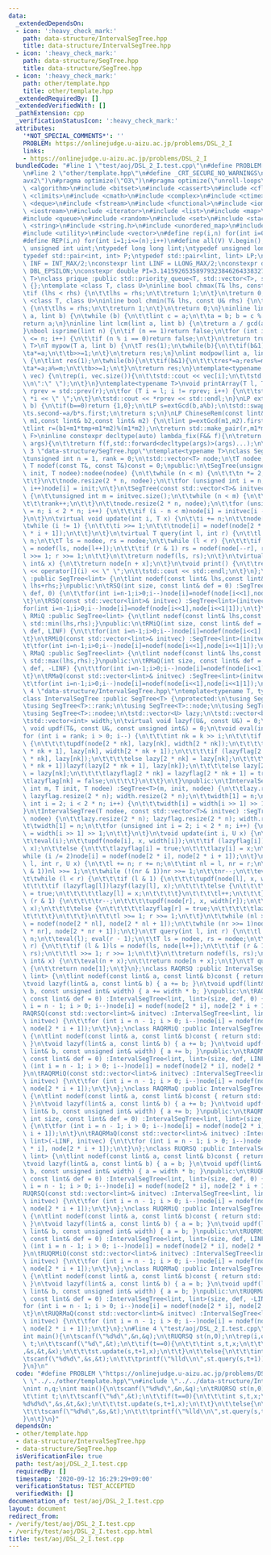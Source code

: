 ```yaml
---
data:
  _extendedDependsOn:
  - icon: ':heavy_check_mark:'
    path: data-structure/IntervalSegTree.hpp
    title: data-structure/IntervalSegTree.hpp
  - icon: ':heavy_check_mark:'
    path: data-structure/SegTree.hpp
    title: data-structure/SegTree.hpp
  - icon: ':heavy_check_mark:'
    path: other/template.hpp
    title: other/template.hpp
  _extendedRequiredBy: []
  _extendedVerifiedWith: []
  _pathExtension: cpp
  _verificationStatusIcon: ':heavy_check_mark:'
  attributes:
    '*NOT_SPECIAL_COMMENTS*': ''
    PROBLEM: https://onlinejudge.u-aizu.ac.jp/problems/DSL_2_I
    links:
    - https://onlinejudge.u-aizu.ac.jp/problems/DSL_2_I
  bundledCode: "#line 1 \"test/aoj/DSL_2_I.test.cpp\"\n#define PROBLEM \"https://onlinejudge.u-aizu.ac.jp/problems/DSL_2_I\"\
    \n#line 2 \"other/template.hpp\"\n#define _CRT_SECURE_NO_WARNINGS\n#pragma target(\"\
    avx2\")\n#pragma optimize(\"O3\")\n#pragma optimize(\"unroll-loops\")\n#include\
    \ <algorithm>\n#include <bitset>\n#include <cassert>\n#include <cfloat>\n#include\
    \ <climits>\n#include <cmath>\n#include <complex>\n#include <ctime>\n#include\
    \ <deque>\n#include <fstream>\n#include <functional>\n#include <iomanip>\n#include\
    \ <iostream>\n#include <iterator>\n#include <list>\n#include <map>\n#include <memory>\n\
    #include <queue>\n#include <random>\n#include <set>\n#include <stack>\n#include\
    \ <string>\n#include <string.h>\n#include <unordered_map>\n#include <unordered_set>\n\
    #include <utility>\n#include <vector>\n#define rep(i,n) for(int i=0;i<(n);i++)\n\
    #define REP(i,n) for(int i=1;i<=(n);i++)\n#define all(V) V.begin(),V.end()\ntypedef\
    \ unsigned int uint;\ntypedef long long lint;\ntypedef unsigned long long ulint;\n\
    typedef std::pair<int, int> P;\ntypedef std::pair<lint, lint> LP;\nconstexpr int\
    \ INF = INT_MAX/2;\nconstexpr lint LINF = LLONG_MAX/2;\nconstexpr double eps =\
    \ DBL_EPSILON;\nconstexpr double PI=3.141592653589793238462643383279;\ntemplate<class\
    \ T>\nclass prique :public std::priority_queue<T, std::vector<T>, std::greater<T>>\
    \ {};\ntemplate <class T, class U>\ninline bool chmax(T& lhs, const U& rhs) {\n\
    \tif (lhs < rhs) {\n\t\tlhs = rhs;\n\t\treturn 1;\n\t}\n\treturn 0;\n}\ntemplate\
    \ <class T, class U>\ninline bool chmin(T& lhs, const U& rhs) {\n\tif (lhs > rhs)\
    \ {\n\t\tlhs = rhs;\n\t\treturn 1;\n\t}\n\treturn 0;\n}\ninline lint gcd(lint\
    \ a, lint b) {\n\twhile (b) {\n\t\tlint c = a;\n\t\ta = b; b = c % b;\n\t}\n\t\
    return a;\n}\ninline lint lcm(lint a, lint b) {\n\treturn a / gcd(a, b) * b;\n\
    }\nbool isprime(lint n) {\n\tif (n == 1)return false;\n\tfor (int i = 2; i * i\
    \ <= n; i++) {\n\t\tif (n % i == 0)return false;\n\t}\n\treturn true;\n}\ntemplate<typename\
    \ T>\nT mypow(T a, lint b) {\n\tT res(1);\n\twhile(b){\n\t\tif(b&1)res*=a;\n\t\
    \ta*=a;\n\t\tb>>=1;\n\t}\n\treturn res;\n}\nlint modpow(lint a, lint b, lint m)\
    \ {\n\tlint res(1);\n\twhile(b){\n\t\tif(b&1){\n\t\t\tres*=a;res%=m;\n\t\t}\n\t\
    \ta*=a;a%=m;\n\t\tb>>=1;\n\t}\n\treturn res;\n}\ntemplate<typename T>\nvoid printArray(std::vector<T>&\
    \ vec) {\n\trep(i, vec.size()){\n\t\tstd::cout << vec[i];\n\t\tstd::cout<<(i==(int)vec.size()-1?\"\
    \\n\":\" \");\n\t}\n}\ntemplate<typename T>\nvoid printArray(T l, T r) {\n\tT\
    \ rprev = std::prev(r);\n\tfor (T i = l; i != rprev; i++) {\n\t\tstd::cout <<\
    \ *i << \" \";\n\t}\n\tstd::cout << *rprev << std::endl;\n}\nLP extGcd(lint a,lint\
    \ b) {\n\tif(b==0)return {1,0};\n\tLP s=extGcd(b,a%b);\n\tstd::swap(s.first,s.second);\n\
    \ts.second-=a/b*s.first;\n\treturn s;\n}\nLP ChineseRem(const lint& b1,const lint&\
    \ m1,const lint& b2,const lint& m2) {\n\tlint p=extGcd(m1,m2).first;\n\tlint tmp=(b2-b1)*p%m2;\n\
    \tlint r=(b1+m1*tmp+m1*m2)%(m1*m2);\n\treturn std::make_pair(r,m1*m2);\n}\ntemplate<typename\
    \ F>\ninline constexpr decltype(auto) lambda_fix(F&& f){\n\treturn [f=std::forward<F>(f)](auto&&...\
    \ args){\n\t\treturn f(f,std::forward<decltype(args)>(args)...);\n\t};\n}\n#line\
    \ 3 \"data-structure/SegTree.hpp\"\ntemplate<typename T>\nclass SegTree {\nprotected:\n\
    \tunsigned int n = 1, rank = 0;\n\tstd::vector<T> node;\n\tT nodee;\n\tvirtual\
    \ T nodef(const T&, const T&)const = 0;\npublic:\n\tSegTree(unsigned int m, T\
    \ init, T nodee):nodee(nodee) {\n\t\twhile (n < m) {\n\t\t\tn *= 2;\n\t\t\trank++;\n\
    \t\t}\n\t\tnode.resize(2 * n, nodee);\n\t\tfor (unsigned int i = n; i < 2 * n;\
    \ i++)node[i] = init;\n\t}\n\tSegTree(const std::vector<T>& initvec, T nodee):nodee(nodee)\
    \ {\n\t\tunsigned int m = initvec.size();\n\t\twhile (n < m) {\n\t\t\tn *= 2;\n\
    \t\t\trank++;\n\t\t}\n\t\tnode.resize(2 * n, nodee);\n\t\tfor (unsigned int i\
    \ = n; i < 2 * n; i++) {\n\t\t\tif (i - n < m)node[i] = initvec[i - n];\n\t\t\
    }\n\t}\n\tvirtual void update(int i, T x) {\n\t\ti += n;\n\t\tnode[i] = x;\n\t\
    \twhile (i != 1) {\n\t\t\ti >>= 1;\n\t\t\tnode[i] = nodef(node[2 * i], node[2\
    \ * i + 1]);\n\t\t}\n\t}\n\tvirtual T query(int l, int r) {\n\t\tl += n; r +=\
    \ n;\n\t\tT ls = nodee, rs = nodee;\n\t\twhile (l < r) {\n\t\t\tif (l & 1) ls\
    \ = nodef(ls, node[l++]);\n\t\t\tif (r & 1) rs = nodef(node[--r], rs);\n\t\t\t\
    l >>= 1; r >>= 1;\n\t\t}\n\t\treturn nodef(ls, rs);\n\t}\n\tvirtual T operator[](const\
    \ int& x) {\n\t\treturn node[n + x];\n\t}\n\tvoid print() {\n\t\trep(i, n)std::cout\
    \ << operator[](i) << \" \";\n\t\tstd::cout << std::endl;\n\t}\n};\nclass RSQ\
    \ :public SegTree<lint> {\n\tlint nodef(const lint& lhs,const lint& rhs)const{return\
    \ lhs+rhs;}\npublic:\n\tRSQ(int size, const lint& def = 0) :SegTree<lint>(size,\
    \ def, 0) {\n\t\tfor(int i=n-1;i>0;i--)node[i]=nodef(node[i<<1],node[i<<1|1]);\n\
    \t}\n\tRSQ(const std::vector<lint>& initvec) :SegTree<lint>(initvec, 0) {\n\t\t\
    for(int i=n-1;i>0;i--)node[i]=nodef(node[i<<1],node[i<<1|1]);\n\t}\n};\nclass\
    \ RMiQ :public SegTree<lint> {\n\tlint nodef(const lint& lhs,const lint& rhs)const{return\
    \ std::min(lhs,rhs);}\npublic:\n\tRMiQ(int size, const lint& def = 0) :SegTree<lint>(size,\
    \ def, LINF) {\n\t\tfor(int i=n-1;i>0;i--)node[i]=nodef(node[i<<1],node[i<<1|1]);\n\
    \t}\n\tRMiQ(const std::vector<lint>& initvec) :SegTree<lint>(initvec, LINF) {\n\
    \t\tfor(int i=n-1;i>0;i--)node[i]=nodef(node[i<<1],node[i<<1|1]);\n\t}\n};\nclass\
    \ RMaQ :public SegTree<lint> {\n\tlint nodef(const lint& lhs,const lint& rhs)const{return\
    \ std::max(lhs,rhs);}\npublic:\n\tRMaQ(int size, const lint& def = 0) :SegTree<lint>(size,\
    \ def, -LINF) {\n\t\tfor(int i=n-1;i>0;i--)node[i]=nodef(node[i<<1],node[i<<1|1]);\n\
    \t}\n\tRMaQ(const std::vector<lint>& initvec) :SegTree<lint>(initvec, -LINF) {\n\
    \t\tfor(int i=n-1;i>0;i--)node[i]=nodef(node[i<<1],node[i<<1|1]);\n\t}\n};\n#line\
    \ 4 \"data-structure/IntervalSegTree.hpp\"\ntemplate<typename T, typename U>\n\
    class IntervalSegTree :public SegTree<T> {\nprotected:\n\tusing SegTree<T>::n;\n\
    \tusing SegTree<T>::rank;\n\tusing SegTree<T>::node;\n\tusing SegTree<T>::nodef;\n\
    \tusing SegTree<T>::nodee;\n\tstd::vector<U> lazy;\n\tstd::vector<bool> lazyflag;\n\
    \tstd::vector<int> width;\n\tvirtual void lazyf(U&, const U&) = 0;\n\tvirtual\
    \ void updf(T&, const U&, const unsigned int&) = 0;\n\tvoid eval(int k) {\n\t\t\
    for (int i = rank; i > 0; i--) {\n\t\t\tint nk = k >> i;\n\t\t\tif (lazyflag[nk])\
    \ {\n\t\t\t\tupdf(node[2 * nk], lazy[nk], width[2 * nk]);\n\t\t\t\tupdf(node[2\
    \ * nk + 1], lazy[nk], width[2 * nk + 1]);\n\t\t\t\tif (lazyflag[2 * nk])lazyf(lazy[2\
    \ * nk], lazy[nk]);\n\t\t\t\telse lazy[2 * nk] = lazy[nk];\n\t\t\t\tif (lazyflag[2\
    \ * nk + 1])lazyf(lazy[2 * nk + 1], lazy[nk]);\n\t\t\t\telse lazy[2 * nk + 1]\
    \ = lazy[nk];\n\t\t\t\tlazyflag[2 * nk] = lazyflag[2 * nk + 1] = true;\n\t\t\t\
    \tlazyflag[nk] = false;\n\t\t\t}\n\t\t}\n\t}\npublic:\n\tIntervalSegTree(unsigned\
    \ int m, T init, T nodee) :SegTree<T>(m, init, nodee) {\n\t\tlazy.resize(2 * n);\
    \ lazyflag.resize(2 * n); width.resize(2 * n);\n\t\twidth[1] = n;\n\t\tfor (unsigned\
    \ int i = 2; i < 2 * n; i++) {\n\t\t\twidth[i] = width[i >> 1] >> 1;\n\t\t}\n\t\
    }\n\tIntervalSegTree(T nodee, const std::vector<T>& initvec) :SegTree<T>(initvec,\
    \ nodee) {\n\t\tlazy.resize(2 * n); lazyflag.resize(2 * n); width.resize(2 * n);\n\
    \t\twidth[1] = n;\n\t\tfor (unsigned int i = 2; i < 2 * n; i++) {\n\t\t\twidth[i]\
    \ = width[i >> 1] >> 1;\n\t\t}\n\t}\n\tvoid update(int i, U x) {\n\t\ti += n;\n\
    \t\teval(i);\n\t\tupdf(node[i], x, width[i]);\n\t\tif (lazyflag[i])lazyf(lazy[i],\
    \ x);\n\t\telse {\n\t\t\tlazyflag[i] = true;\n\t\t\tlazy[i] = x;\n\t\t}\n\t\t\
    while (i /= 2)node[i] = nodef(node[2 * i], node[2 * i + 1]);\n\t}\n\tvoid update(int\
    \ l, int r, U x) {\n\t\tl += n; r += n;\n\t\tint nl = l, nr = r;\n\t\twhile (!(nl\
    \ & 1))nl >>= 1;\n\t\twhile (!(nr & 1))nr >>= 1;\n\t\tnr--;\n\t\teval(nl); eval(nr);\n\
    \t\twhile (l < r) {\n\t\t\tif (l & 1) {\n\t\t\t\tupdf(node[l], x, width[l]);\n\
    \t\t\t\tif (lazyflag[l])lazyf(lazy[l], x);\n\t\t\t\telse {\n\t\t\t\t\tlazyflag[l]\
    \ = true;\n\t\t\t\t\tlazy[l] = x;\n\t\t\t\t}\n\t\t\t\tl++;\n\t\t\t}\n\t\t\tif\
    \ (r & 1) {\n\t\t\t\tr--;\n\t\t\t\tupdf(node[r], x, width[r]);\n\t\t\t\tif (lazyflag[r])lazyf(lazy[r],\
    \ x);\n\t\t\t\telse {\n\t\t\t\t\tlazyflag[r] = true;\n\t\t\t\t\tlazy[r] = x;\n\
    \t\t\t\t}\n\t\t\t}\n\t\t\tl >>= 1; r >>= 1;\n\t\t}\n\t\twhile (nl >>= 1)node[nl]\
    \ = nodef(node[2 * nl], node[2 * nl + 1]);\n\t\twhile (nr >>= 1)node[nr] = nodef(node[2\
    \ * nr], node[2 * nr + 1]);\n\t}\n\tT query(int l, int r) {\n\t\tl += n; r +=\
    \ n;\n\t\teval(l); eval(r - 1);\n\t\tT ls = nodee, rs = nodee;\n\t\twhile (l <\
    \ r) {\n\t\t\tif (l & 1)ls = nodef(ls, node[l++]);\n\t\t\tif (r & 1)rs = nodef(node[--r],\
    \ rs);\n\t\t\tl >>= 1; r >>= 1;\n\t\t}\n\t\treturn nodef(ls, rs);\n\t}\n\tT operator[](const\
    \ int& x) {\n\t\teval(n + x);\n\t\treturn node[n + x];\n\t}\n\tT queryForAll()\
    \ {\n\t\treturn node[1];\n\t}\n};\nclass RAQRSQ :public IntervalSegTree<lint,\
    \ lint> {\n\tlint nodef(const lint& a, const lint& b)const { return a + b; }\n\
    \tvoid lazyf(lint& a, const lint& b) { a += b; }\n\tvoid updf(lint& a, const lint&\
    \ b, const unsigned int& width) { a += width * b; }\npublic:\n\tRAQRSQ(int size,\
    \ const lint& def = 0) :IntervalSegTree<lint, lint>(size, def, 0) {\n\t\tfor (int\
    \ i = n - 1; i > 0; i--)node[i] = nodef(node[2 * i], node[2 * i + 1]);\n\t}\n\t\
    RAQRSQ(const std::vector<lint>& initvec) :IntervalSegTree<lint, lint>((lint)0,\
    \ initvec) {\n\t\tfor (int i = n - 1; i > 0; i--)node[i] = nodef(node[2 * i],\
    \ node[2 * i + 1]);\n\t}\n};\nclass RAQRMiQ :public IntervalSegTree<lint, lint>\
    \ {\n\tlint nodef(const lint& a, const lint& b)const { return std::min(a, b);\
    \ }\n\tvoid lazyf(lint& a, const lint& b) { a += b; }\n\tvoid updf(lint& a, const\
    \ lint& b, const unsigned int& width) { a += b; }\npublic:\n\tRAQRMiQ(int size,\
    \ const lint& def = 0) :IntervalSegTree<lint, lint>(size, def, LINF) {\n\t\tfor\
    \ (int i = n - 1; i > 0; i--)node[i] = nodef(node[2 * i], node[2 * i + 1]);\n\t\
    }\n\tRAQRMiQ(const std::vector<lint>& initvec) :IntervalSegTree<lint, lint>(LINF,\
    \ initvec) {\n\t\tfor (int i = n - 1; i > 0; i--)node[i] = nodef(node[2 * i],\
    \ node[2 * i + 1]);\n\t}\n};\nclass RAQRMaQ :public IntervalSegTree<lint, lint>\
    \ {\n\tlint nodef(const lint& a, const lint& b)const { return std::max(a, b);\
    \ }\n\tvoid lazyf(lint& a, const lint& b) { a += b; }\n\tvoid updf(lint& a, const\
    \ lint& b, const unsigned int& width) { a += b; }\npublic:\n\tRAQRMaQ(unsigned\
    \ int size, const lint& def = 0) :IntervalSegTree<lint, lint>(size, def, -LINF)\
    \ {\n\t\tfor (int i = n - 1; i > 0; i--)node[i] = nodef(node[2 * i], node[2 *\
    \ i + 1]);\n\t}\n\tRAQRMaQ(const std::vector<lint>& initvec) :IntervalSegTree<lint,\
    \ lint>(-LINF, initvec) {\n\t\tfor (int i = n - 1; i > 0; i--)node[i] = nodef(node[2\
    \ * i], node[2 * i + 1]);\n\t}\n};\nclass RUQRSQ :public IntervalSegTree<lint,\
    \ lint> {\n\tlint nodef(const lint& a, const lint& b)const { return a + b; }\n\
    \tvoid lazyf(lint& a, const lint& b) { a = b; }\n\tvoid updf(lint& a, const lint&\
    \ b, const unsigned int& width) { a = width * b; }\npublic:\n\tRUQRSQ(int size,\
    \ const lint& def = 0) :IntervalSegTree<lint, lint>(size, def, 0) {\n\t\tfor (int\
    \ i = n - 1; i > 0; i--)node[i] = nodef(node[2 * i], node[2 * i + 1]);\n\t}\n\t\
    RUQRSQ(const std::vector<lint>& initvec) :IntervalSegTree<lint, lint>((lint)0,\
    \ initvec) {\n\t\tfor (int i = n - 1; i > 0; i--)node[i] = nodef(node[2 * i],\
    \ node[2 * i + 1]);\n\t}\n};\nclass RUQRMiQ :public IntervalSegTree<lint, lint>\
    \ {\n\tlint nodef(const lint& a, const lint& b)const { return std::min(a, b);\
    \ }\n\tvoid lazyf(lint& a, const lint& b) { a = b; }\n\tvoid updf(lint& a, const\
    \ lint& b, const unsigned int& width) { a = b; }\npublic:\n\tRUQRMiQ(int size,\
    \ const lint& def = 0) :IntervalSegTree<lint, lint>(size, def, LINF) {\n\t\tfor\
    \ (int i = n - 1; i > 0; i--)node[i] = nodef(node[2 * i], node[2 * i + 1]);\n\t\
    }\n\tRUQRMiQ(const std::vector<lint>& initvec) :IntervalSegTree<lint, lint>(LINF,\
    \ initvec) {\n\t\tfor (int i = n - 1; i > 0; i--)node[i] = nodef(node[2 * i],\
    \ node[2 * i + 1]);\n\t}\n};\nclass RUQRMaQ :public IntervalSegTree<lint, lint>\
    \ {\n\tlint nodef(const lint& a, const lint& b)const { return std::max(a, b);\
    \ }\n\tvoid lazyf(lint& a, const lint& b) { a = b; }\n\tvoid updf(lint& a, const\
    \ lint& b, const unsigned int& width) { a = b; }\npublic:\n\tRUQRMaQ(int size,\
    \ const lint& def = 0) :IntervalSegTree<lint, lint>(size, def, -LINF) {\n\t\t\
    for (int i = n - 1; i > 0; i--)node[i] = nodef(node[2 * i], node[2 * i + 1]);\n\
    \t}\n\tRUQRMaQ(const std::vector<lint>& initvec) :IntervalSegTree<lint, lint>(-LINF,\
    \ initvec) {\n\t\tfor (int i = n - 1; i > 0; i--)node[i] = nodef(node[2 * i],\
    \ node[2 * i + 1]);\n\t}\n};\n#line 4 \"test/aoj/DSL_2_I.test.cpp\"\nint n,q;\n\
    int main(){\n\tscanf(\"%d%d\",&n,&q);\n\tRUQRSQ st(n,0);\n\trep(i,q){\n\t\tint\
    \ t;\n\t\tscanf(\"%d\",&t);\n\t\tif(t==0){\n\t\t\tint s,t,x;\n\t\t\tscanf(\"%d%d%d\"\
    ,&s,&t,&x);\n\t\t\tst.update(s,t+1,x);\n\t\t}\n\t\telse{\n\t\t\tint s,t;\n\t\t\
    \tscanf(\"%d%d\",&s,&t);\n\t\t\tprintf(\"%lld\\n\",st.query(s,t+1));\n\t\t}\n\t\
    }\n}\n"
  code: "#define PROBLEM \"https://onlinejudge.u-aizu.ac.jp/problems/DSL_2_I\"\n#include\
    \ \"../../other/template.hpp\"\n#include \"../../data-structure/IntervalSegTree.hpp\"\
    \nint n,q;\nint main(){\n\tscanf(\"%d%d\",&n,&q);\n\tRUQRSQ st(n,0);\n\trep(i,q){\n\
    \t\tint t;\n\t\tscanf(\"%d\",&t);\n\t\tif(t==0){\n\t\t\tint s,t,x;\n\t\t\tscanf(\"\
    %d%d%d\",&s,&t,&x);\n\t\t\tst.update(s,t+1,x);\n\t\t}\n\t\telse{\n\t\t\tint s,t;\n\
    \t\t\tscanf(\"%d%d\",&s,&t);\n\t\t\tprintf(\"%lld\\n\",st.query(s,t+1));\n\t\t\
    }\n\t}\n}"
  dependsOn:
  - other/template.hpp
  - data-structure/IntervalSegTree.hpp
  - data-structure/SegTree.hpp
  isVerificationFile: true
  path: test/aoj/DSL_2_I.test.cpp
  requiredBy: []
  timestamp: '2020-09-12 16:29:29+09:00'
  verificationStatus: TEST_ACCEPTED
  verifiedWith: []
documentation_of: test/aoj/DSL_2_I.test.cpp
layout: document
redirect_from:
- /verify/test/aoj/DSL_2_I.test.cpp
- /verify/test/aoj/DSL_2_I.test.cpp.html
title: test/aoj/DSL_2_I.test.cpp
---
```

